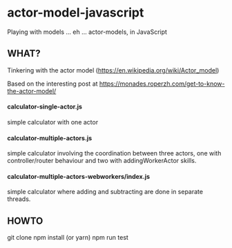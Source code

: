 # actor-model-javascript

Playing with models ... eh ... actor-models, in JavaScript

## WHAT?

Tinkering with the actor model (https://en.wikipedia.org/wiki/Actor_model)

Based on the interesting post at https://monades.roperzh.com/get-to-know-the-actor-model/

#### calculator-single-actor.js

simple calculator with one actor

#### calculator-multiple-actors.js

simple calculator involving the coordination between three actors, one with controller/router
behaviour and two with addingWorkerActor skills.

#### calculator-multiple-actors-webworkers/index.js

simple calculator where adding and subtracting are done in separate threads.

## HOWTO
git clone
npm install (or yarn)
npm run test
